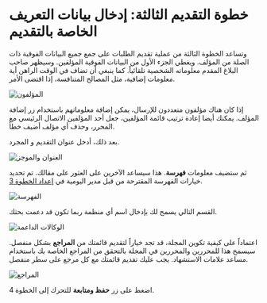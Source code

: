 # خطوة التقديم الثالثة: إدخال بيانات التعريف الخاصة بالتقديم

وتساعد الخطوة الثالثة من عملية تقديم الطلبات على جمع جميع البيانات الفوقية ذات الصلة من المؤلف. ويغطي الجزء الأول من البيانات الفوقية المؤلفين. وسيظهر صاحب البلاغ المقدم معلوماته الشخصية تلقائياً. كما ينبغي أن تضاف في الوقت الراهن أية معلومات إضافية، مثل المصالح المتنافسة، إذا اقتضى الأمر.


![المؤلفون](images/chapter6/step3_1rev.png)


إذا كان هناك مؤلفون متعددون للإرسال، يمكن إضافة معلوماتهم باستخدام زر إضافة المؤلف. يمكنك أيضا إعادة ترتيب قائمة المؤلفين، جعل أحد المؤلفين الاتصال الرئيسي مع المحرر، وحذف أي مؤلف أضيف خطأ.


بعد ذلك، أدخل عنوان التقديم و المجرد.


![العنوان والموجز](images/chapter6/step3_2.png)


ثم ستضيف معلومات **فهرسة**. هذا سيساعد الآخرين على العثور على مقالك. تم تحديد خيارات الفهرسة المقترحة من قبل مدير اليومية في [إعداد الخطوة 3](https://docs.pkp.sfu.ca/learning-ojs-2/en/step_three_submissions).


![الفهرسة](images/chapter6/step3_3rev.png)

القسم التالي يسمح لك بإدخال اسم أي منظمة ربما تكون قد دعمت بحثك.


![الوكالات الداعمة](images/chapter6/step3_4.png)


اعتماداً على كيفية تكوين المجلة، قد تجد خياراً لتقديم قائمتك من **المراجع** بشكل منفصل. سيسمح هذا للمحررين والمحررين في المجلة بالتحقق من المراجع الخاصة بك باستخدام مساعد علامات الاستشهاد. يجب عليك تقديم قائمتك مع كل مرجع على سطر منفصل.


![المراجع](images/chapter6/step3_5rev.png)

اضغط على زر **حفظ ومتابعة** للتحرك إلى الخطوة 4.